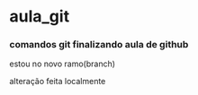 # aula_git
### comandos git finalizando aula de github 



estou no novo ramo(branch)

alteração feita localmente